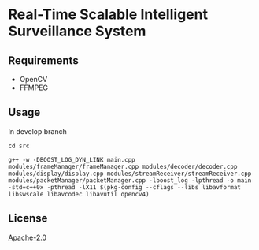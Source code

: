 # Real-Time Scalable Intelligent Surveillance System


## Requirements

- OpenCV
- FFMPEG


## Usage

In develop branch

```
cd src
```
```
g++ -w -DBOOST_LOG_DYN_LINK main.cpp modules/frameManager/frameManager.cpp modules/decoder/decoder.cpp modules/display/display.cpp modules/streamReceiver/streamReceiver.cpp modules/packetManager/packetManager.cpp -lboost_log -lpthread -o main -std=c++0x -pthread -lX11 $(pkg-config --cflags --libs libavformat libswscale libavcodec libavutil opencv4)
```



## License
[Apache-2.0](https://choosealicense.com/licenses/apache-2.0/)
